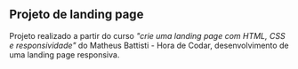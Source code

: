 
## Projeto de landing page

Projeto realizado a partir do curso *"crie uma landing page com HTML, CSS e responsividade"* do Matheus Battisti - Hora de Codar, desenvolvimento de uma landing page responsiva.
